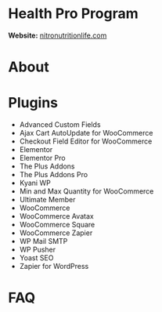 # Health Pro Program
**Website:** [nitronutritionlife.com](https://nitronutritionlife.com)

# About


# Plugins
- Advanced Custom Fields
- Ajax Cart AutoUpdate for WooCommerce
- Checkout Field Editor for WooCommerce
- Elementor
- Elementor Pro
- The Plus Addons
- The Plus Addons Pro
- Kyani WP
- Min and Max Quantity for WooCommerce
- Ultimate Member
- WooCommerce
- WooCommerce Avatax
- WooCommerce Square
- WooCommerce Zapier
- WP Mail SMTP
- WP Pusher
- Yoast SEO
- Zapier for WordPress

# FAQ

